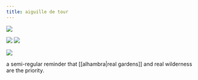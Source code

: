 ```yaml
---
title: aiguille de tour
---
```


<img src="https://res.cloudinary.com/aleesteele/image/upload/v1613506322/IMG_1291_lwy9jw.jpg" class="landscape">

<img src="https://res.cloudinary.com/aleesteele/image/upload/v1613506323/IMG_9439_n7utqs.jpg" class="portrait"> <img src="https://res.cloudinary.com/aleesteele/image/upload/v1613506321/IMG_1247_nb9ki4.jpg" class="portrait">

<img src="https://res.cloudinary.com/aleesteele/image/upload/v1613506322/IMG_9440_valccl.jpg" class="landscape">

a semi-regular reminder that [[alhambra|real gardens]] and real wilderness are the priority.